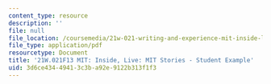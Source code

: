 ```yaml
---
content_type: resource
description: ''
file: null
file_location: /coursemedia/21w-021-writing-and-experience-mit-inside-live-fall-2013/3d6ce43449413c3ba92e9122b313f1f3_MIT21W_021F13_Silence.pdf
file_type: application/pdf
resourcetype: Document
title: '21W.021F13 MIT: Inside, Live: MIT Stories - Student Example'
uid: 3d6ce434-4941-3c3b-a92e-9122b313f1f3
---
```

